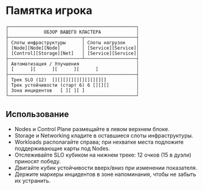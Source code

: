 # Памятка игрока

```
┌───────────────────────────────────────────────┐
│             ОБЗОР ВАШЕГО КЛАСТЕРА             │
├───────────────────────────┬───────────────────┤
│ Слоты инфраструктуры      │ Слоты нагрузок    │
│ [Node][Node][Node]        │ [Service][Service]│
│ [Control][Storage][Net]   │ [Service][Service]│
├───────────────────────────┴───────────────────┤
│ Автоматизация / Улучшения                     │
│ [      ][      ][      ][      ]              │
├───────────────────────────────────────────────┤
│ Трек SLO (12)  [][][][][][][][][][]           │
│ Трек устойчивости (старт 6) 6 [][][]          │
│ Зона инцидентов   [ ][ ][ ]                   │
└───────────────────────────────────────────────┘
```

## Использование
- Nodes и Control Plane размещайте в левом верхнем блоке.
- Storage и Networking кладите в оставшиеся слоты инфраструктуры.
- Workloads располагайте справа; при нехватке места подложите поддерживающие карты под Nodes.
- Отслеживайте SLO кубиком на нижнем треке: 12 очков (15 в дуэли) приносят победу.
- Двигайте кубик устойчивости вверх/вниз при изменении показателя.
- Держите маркеры инцидентов в зоне напоминания, чтобы не забыть их устранить.
